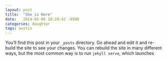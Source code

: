 ```yaml
---
layout: post
title:  "She is Here"
date:   2014-05-06 18:29:42 -0500
categories: daughter
tags: austin
---
```

You’ll find this post in your `_posts` directory. Go ahead and edit it and re-build the site to see your changes. You can rebuild the site in many different ways, but the most common way is to run `jekyll serve`, which launches
